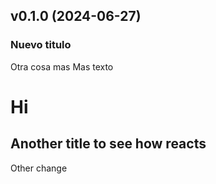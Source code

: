 ## v0.1.0 (2024-06-27)

### Nuevo titulo
 Otra cosa mas
Mas texto

# Hi
## Another title to see how reacts
Other change
